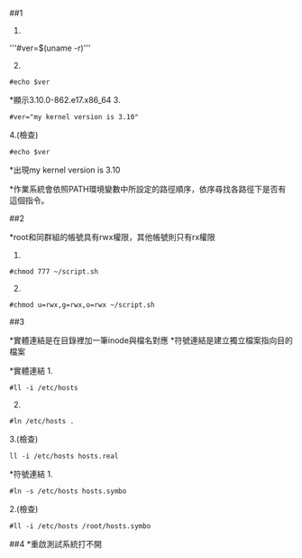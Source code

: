 ##1

1. 

'''#ver=$(uname -r)'''
 
2.
```
#echo $ver
``` 
*顯示3.10.0-862.e17.x86_64
3.
```
#ver="my kernel version is 3.10"
```
4.(檢查)
```
#echo $ver
```
*出現my kernel version is 3.10

*作業系統會依照PATH環境變數中所設定的路徑順序，依序尋找各路徑下是否有這個指令。

##2

*root和同群組的帳號具有rwx權限，其他帳號則只有rx權限

1.
```
#chmod 777 ~/script.sh
```
2.
```
#chmod u=rwx,g=rwx,o=rwx ~/script.sh
```

##3

*實體連結是在目錄裡加一筆inode與檔名對應
*符號連結是建立獨立檔案指向目的檔案

*實體連結
1.
```
#ll -i /etc/hosts
``` 
2.
```
#ln /etc/hosts .
```
3.(檢查) 
```
ll -i /etc/hosts hosts.real
```

*符號連結
1.
```
#ln -s /etc/hosts hosts.symbo
```
2.(檢查) 
```
#ll -i /etc/hosts /root/hosts.symbo
```

##4
*重啟測試系統打不開

